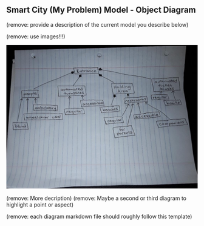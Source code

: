 ## Smart City (My Problem) Model - Object Diagram

(remove: provide a description of the current model you describe below)

(remove: use images!!!)

![Example Object Diagram](https://github.com/IDS6145-Fall2019/assignment1-agadd881/blob/master/images/enter_object_diagram.png)

(remove: More decription)
(remove: Maybe a second or third diagram to highlight a point or aspect)

(remove: each diagram markdown file should roughly follow this template)

